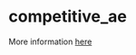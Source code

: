 # competitive_ae
More information [here](https://github.com/DGeisz/CodeX/tree/main/Reductionist%20Quasi-Isomorphisms/11_20_2020_experiment_competitive_ae)
